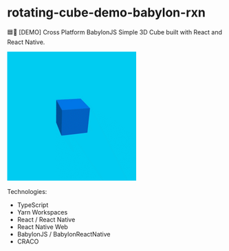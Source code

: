 # rotating-cube-demo-babylon-rxn
🟦🔄 [DEMO] Cross Platform BabylonJS Simple 3D Cube built with React and React Native.

<img width='300px' src='./cube.gif'/>

Technologies:

- TypeScript
- Yarn Workspaces
- React / React Native
- React Native Web
- BabylonJS / BabylonReactNative
- CRACO
